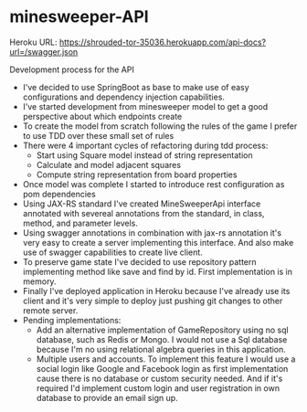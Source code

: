 # minesweeper-API


Heroku URL: https://shrouded-tor-35036.herokuapp.com/api-docs?url=/swagger.json


Development process for the API

* I've decided to use SpringBoot as base to make use of easy configurations and dependency injection capabilities.
* I've started development from minesweeper model to get a good perspective about which endpoints create
* To create the model from scratch following the rules of the game I prefer to use TDD over these small set of rules
* There were 4 important cycles of refactoring during tdd process:
    * Start using Square model instead of string representation
    * Calculate and model adjacent squares
    * Compute string representation from board properties
* Once model was complete I started to introduce rest configuration as pom dependencies
* Using JAX-RS standard I've created MineSweeperApi interface annotated with severeal annotations from the standard, in class, method, and parameter levels.
* Using swagger annotations in combination with jax-rs annotation it's very easy to create a server implementing this interface. And also make use of swagger capabilities to create live client.
* To preserve game state I've decided to use repository pattern implementing method like save and find by id. First implementation is in memory.
* Finally I've deployed application in Heroku because I've already use its client and it's very simple to deploy just pushing git changes to other remote server.
* Pending implementations:
    * Add an alternative implementation of GameRepository using no sql database, such as Redis or Mongo. I would not use a Sql database because I'm  no using relational algebra queries in this application.
    * Multiple users and accounts. To implement this feature I would use a social login like Google and Facebook login as first implementation cause there is no database or custom security needed. And if it's required I'd implement custom login  and user registration in own database to provide an email sign up.
    
